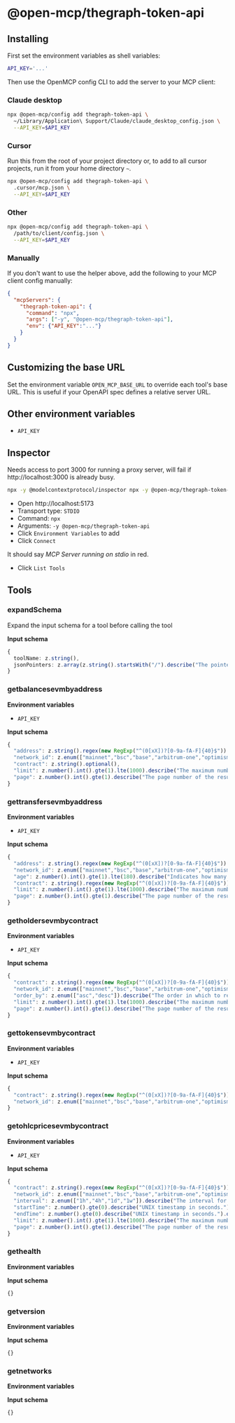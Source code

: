 # @open-mcp/thegraph-token-api

## Installing

First set the environment variables as shell variables:

```bash
API_KEY='...'
```

Then use the OpenMCP config CLI to add the server to your MCP client:

### Claude desktop

```bash
npx @open-mcp/config add thegraph-token-api \
  ~/Library/Application\ Support/Claude/claude_desktop_config.json \
  --API_KEY=$API_KEY
```

### Cursor

Run this from the root of your project directory or, to add to all cursor projects, run it from your home directory `~`.

```bash
npx @open-mcp/config add thegraph-token-api \
  .cursor/mcp.json \
  --API_KEY=$API_KEY
```

### Other

```bash
npx @open-mcp/config add thegraph-token-api \
  /path/to/client/config.json \
  --API_KEY=$API_KEY
```

### Manually

If you don't want to use the helper above, add the following to your MCP client config manually:

```json
{
  "mcpServers": {
    "thegraph-token-api": {
      "command": "npx",
      "args": ["-y", "@open-mcp/thegraph-token-api"],
      "env": {"API_KEY":"..."}
    }
  }
}
```

## Customizing the base URL

Set the environment variable `OPEN_MCP_BASE_URL` to override each tool's base URL. This is useful if your OpenAPI spec defines a relative server URL.

## Other environment variables

- `API_KEY`

## Inspector

Needs access to port 3000 for running a proxy server, will fail if http://localhost:3000 is already busy.

```bash
npx -y @modelcontextprotocol/inspector npx -y @open-mcp/thegraph-token-api
```

- Open http://localhost:5173
- Transport type: `STDIO`
- Command: `npx`
- Arguments: `-y @open-mcp/thegraph-token-api`
- Click `Environment Variables` to add
- Click `Connect`

It should say _MCP Server running on stdio_ in red.

- Click `List Tools`

## Tools

### expandSchema

Expand the input schema for a tool before calling the tool

**Input schema**

```ts
{
  toolName: z.string(),
  jsonPointers: z.array(z.string().startsWith("/").describe("The pointer to the JSON schema object which needs expanding")).describe("A list of JSON pointers"),
}
```

### getbalancesevmbyaddress

**Environment variables**

- `API_KEY`

**Input schema**

```ts
{
  "address": z.string().regex(new RegExp("^(0[xX])?[0-9a-fA-F]{40}$")).describe("EVM wallet address to query"),
  "network_id": z.enum(["mainnet","bsc","base","arbitrum-one","optimism","matic"]).describe("The Graph Network ID https://thegraph.com/networks").optional(),
  "contract": z.string().optional(),
  "limit": z.number().int().gte(1).lte(1000).describe("The maximum number of items returned in a single request.").optional(),
  "page": z.number().int().gte(1).describe("The page number of the results to return.").optional()
}
```

### gettransfersevmbyaddress

**Environment variables**

- `API_KEY`

**Input schema**

```ts
{
  "address": z.string().regex(new RegExp("^(0[xX])?[0-9a-fA-F]{40}$")).describe("EVM wallet address to query"),
  "network_id": z.enum(["mainnet","bsc","base","arbitrum-one","optimism","matic"]).describe("The Graph Network ID https://thegraph.com/networks").optional(),
  "age": z.number().int().gte(1).lte(180).describe("Indicates how many days have passed since the data's creation or insertion.").optional(),
  "contract": z.string().regex(new RegExp("^(0[xX])?[0-9a-fA-F]{40}$")).describe("Filter by contract address").optional(),
  "limit": z.number().int().gte(1).lte(1000).describe("The maximum number of items returned in a single request.").optional(),
  "page": z.number().int().gte(1).describe("The page number of the results to return.").optional()
}
```

### getholdersevmbycontract

**Environment variables**

- `API_KEY`

**Input schema**

```ts
{
  "contract": z.string().regex(new RegExp("^(0[xX])?[0-9a-fA-F]{40}$")).describe("EVM contract address to query"),
  "network_id": z.enum(["mainnet","bsc","base","arbitrum-one","optimism","matic"]).describe("The Graph Network ID https://thegraph.com/networks").optional(),
  "order_by": z.enum(["asc","desc"]).describe("The order in which to return the results: Ascending (asc) or Descending (desc).").optional(),
  "limit": z.number().int().gte(1).lte(1000).describe("The maximum number of items returned in a single request.").optional(),
  "page": z.number().int().gte(1).describe("The page number of the results to return.").optional()
}
```

### gettokensevmbycontract

**Environment variables**

- `API_KEY`

**Input schema**

```ts
{
  "contract": z.string().regex(new RegExp("^(0[xX])?[0-9a-fA-F]{40}$")).describe("EVM contract address to query"),
  "network_id": z.enum(["mainnet","bsc","base","arbitrum-one","optimism","matic"]).describe("The Graph Network ID https://thegraph.com/networks").optional()
}
```

### getohlcpricesevmbycontract

**Environment variables**

- `API_KEY`

**Input schema**

```ts
{
  "contract": z.string().regex(new RegExp("^(0[xX])?[0-9a-fA-F]{40}$")).describe("EVM contract address to query"),
  "network_id": z.enum(["mainnet","bsc","base","arbitrum-one","optimism","matic"]).describe("The Graph Network ID https://thegraph.com/networks").optional(),
  "interval": z.enum(["1h","4h","1d","1w"]).describe("The interval for which to aggregate price data (hourly, 4-hours, daily or weekly).").optional(),
  "startTime": z.number().gte(0).describe("UNIX timestamp in seconds.").optional(),
  "endTime": z.number().gte(0).describe("UNIX timestamp in seconds.").optional(),
  "limit": z.number().int().gte(1).lte(1000).describe("The maximum number of items returned in a single request.").optional(),
  "page": z.number().int().gte(1).describe("The page number of the results to return.").optional()
}
```

### gethealth

**Environment variables**



**Input schema**

```ts
{}
```

### getversion

**Environment variables**



**Input schema**

```ts
{}
```

### getnetworks

**Environment variables**



**Input schema**

```ts
{}
```
